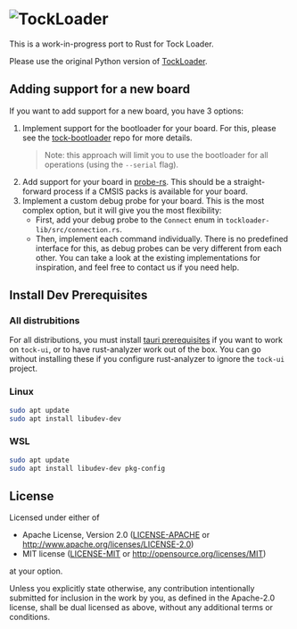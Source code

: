 # ![TockLoader](http://www.tockos.org/assets/img/tockloader.svg#a "Tockloader Logo")

This is a work-in-progress port to Rust for Tock Loader.

Please use the original Python version of [TockLoader](https://www.github.com/tock/tockloader).

## Adding support for a new board

If you want to add support for a new board, you have 3 options:

1. Implement support for the bootloader for your board. For this, please see the
[tock-bootloader](https://github.com/tock/tock-bootloader/tree/master) repo for more details.
   > Note: this approach will limit you to use the bootloader for all operations (using the
   > `--serial` flag).
2. Add support for your board in
[probe-rs](https://github.com/probe-rs/probe-rs?tab=readme-ov-file#adding-targets). This should be a
straight-forward process if a CMSIS packs is available for your board.
3. Implement a custom debug probe for your board. This is the most complex option, but it will give
you the most flexibility:
    - First, add your debug probe to the `Connect` enum in `tockloader-lib/src/connection.rs`.
    - Then, implement each command individually. There is no predefined interface for this, as debug probes
      can be very different from each other. You can take a look at the existing implementations for inspiration, and feel free to contact us if you need help.

## Install Dev Prerequisites

### All distrubitions

For all distributions, you must install [tauri
prerequisites](https://tauri.app/start/prerequisites/) if you want to work on
`tock-ui`, or to have rust-analyzer work out of the box. You can go without
installing these if you configure rust-analyzer to ignore the `tock-ui` project.

### Linux

```bash
sudo apt update
sudo apt install libudev-dev
```

### WSL

```bash
sudo apt update
sudo apt install libudev-dev pkg-config
```

License
-------

Licensed under either of

- Apache License, Version 2.0 ([LICENSE-APACHE](LICENSE-APACHE) or
  <http://www.apache.org/licenses/LICENSE-2.0>)
- MIT license ([LICENSE-MIT](LICENSE-MIT) or
  <http://opensource.org/licenses/MIT>)

at your option.

Unless you explicitly state otherwise, any contribution intentionally submitted
for inclusion in the work by you, as defined in the Apache-2.0 license, shall
be dual licensed as above, without any additional terms or conditions.
